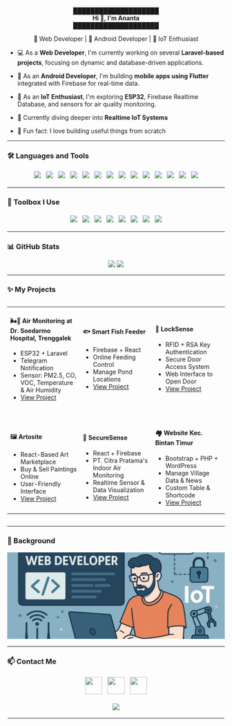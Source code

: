 <p align="center">
  <strong>████████████████████</strong><br>
  <strong>Hi 👋, I'm Ananta</strong><br>
  <strong>████████████████████</strong>
</p>



<p align="center">🚀 Web Developer | 📱 Android Developer | 🔧 IoT Enthusiast</p>

- 💻 As a **Web Developer**, I'm currently working on several **Laravel-based projects**, focusing on dynamic and database-driven applications.  
- 📱 As an **Android Developer**, I'm building **mobile apps using Flutter** integrated with Firebase for real-time data.  
- 🔧 As an **IoT Enthusiast**, I'm exploring **ESP32**, Firebase Realtime Database, and sensors for air quality monitoring.  

- 🔭 Currently diving deeper into **Realtime IoT Systems**  
- 🧠 Fun fact: I love building useful things from scratch  

---

### 🛠️ Languages and Tools

<p align="center">
  <img src="https://cdn.jsdelivr.net/gh/devicons/devicon/icons/javascript/javascript-original.svg" height="40" style="margin:4px;" />
  <img src="https://cdn.jsdelivr.net/gh/devicons/devicon/icons/typescript/typescript-original.svg" height="40" style="margin:4px;" />
  <img src="https://cdn.jsdelivr.net/gh/devicons/devicon/icons/css3/css3-original.svg" height="40" style="margin:4px;" />
  <img src="https://cdn.jsdelivr.net/gh/devicons/devicon/icons/html5/html5-original.svg" height="40" style="margin:4px;" />
  <img src="https://cdn.jsdelivr.net/gh/devicons/devicon/icons/react/react-original.svg" height="40" style="margin:4px;" />
  <img src="https://cdn.jsdelivr.net/gh/devicons/devicon/icons/php/php-original.svg" height="40" style="margin:4px;" />
  <img src="https://cdn.jsdelivr.net/gh/devicons/devicon/icons/laravel/laravel-original.svg" height="40" style="margin:4px;" />
  <img src="https://cdn.jsdelivr.net/gh/devicons/devicon/icons/android/android-original.svg" height="40" style="margin:4px;" />
  <img src="https://cdn.jsdelivr.net/gh/devicons/devicon/icons/flutter/flutter-original.svg" height="40" style="margin:4px;" />
  <img src="https://cdn.jsdelivr.net/gh/devicons/devicon/icons/firebase/firebase-plain.svg" height="40" style="margin:4px;" />
  <img src="https://cdn.jsdelivr.net/gh/devicons/devicon/icons/arduino/arduino-original.svg" height="40" style="margin:4px;" />
  <img src="https://cdn.jsdelivr.net/gh/devicons/devicon/icons/bootstrap/bootstrap-original.svg" height="40" style="margin:4px;" />
  <img src="https://cdn.jsdelivr.net/gh/devicons/devicon/icons/cplusplus/cplusplus-original.svg" height="40" style="margin:4px;" />
  <img src="https://cdn.jsdelivr.net/gh/devicons/devicon/icons/dart/dart-original.svg" height="40" style="margin:4px;" />
</p>

---

### 🧰 Toolbox I Use

<p align="center">
  <img src="https://cdn.jsdelivr.net/gh/devicons/devicon/icons/androidstudio/androidstudio-original.svg" height="40" style="margin:4px;" />
  <img src="https://cdn.jsdelivr.net/gh/devicons/devicon/icons/vscode/vscode-original.svg" height="40" style="margin:4px;" />
  <img src="https://cdn.jsdelivr.net/gh/devicons/devicon/icons/visualstudio/visualstudio-plain.svg" height="40" style="margin:4px;" />
  <img src="https://cdn.jsdelivr.net/gh/devicons/devicon/icons/figma/figma-original.svg" height="40" style="margin:4px;" />
  <img src="https://cdn.jsdelivr.net/gh/devicons/devicon/icons/git/git-original.svg" height="40" style="margin:4px;" />
  <img src="https://cdn.jsdelivr.net/gh/devicons/devicon/icons/github/github-original.svg" height="40" style="margin:4px;" />
  <img src="https://cdn.jsdelivr.net/gh/devicons/devicon/icons/firebase/firebase-plain.svg" height="40" style="margin:4px;" />
  <img src="https://cdn.jsdelivr.net/gh/devicons/devicon/icons/mysql/mysql-original.svg" height="40" style="margin:4px;" />
</p>

---

### 📊 GitHub Stats

<p align="center">
  <img src="https://github-readme-stats.vercel.app/api?username=ananta&hide_title=false&hide_rank=false&show_icons=true&include_all_commits=true&count_private=true&disable_animations=false&theme=aura_dark&locale=en&hide_border=false&order=1" height="150" />
  <img src="https://github-readme-stats.vercel.app/api/top-langs?username=ananta&locale=en&hide_title=false&layout=compact&card_width=320&langs_count=5&theme=aura_dark&hide_border=false&order=2" height="150" />
</p>

---

### ✨ My Projects

<div style="overflow-x:auto;">
<table>
  <tr>
    <td width="33%">
      <h4>🌬📱 Air Monitoring at Dr. Soedarmo Hospital, Trenggalek</h4>
      <ul>
        <li>ESP32 + Laravel</li>
        <li>Telegram Notification</li>
        <li>Sensor: PM2.5, CO, VOC, Temperature & Air Humidity</li>
        <li><a href="https://github.com/AnantaR07/AnantaR07-Pemantauan-Udara-Rumah-Sakit-Dr.Soedarmo-Trenggalek">View Project</a></li>
      </ul>
    </td>
    <td width="33%">
      <h4>🐟 Smart Fish Feeder</h4>
      <ul>
        <li>Firebase + React</li>
        <li>Online Feeding Control</li>
        <li>Manage Pond Locations</li>
        <li><a href="https://github.com/AnantaR07/FishFeeder">View Project</a></li>
      </ul>
    </td>
    <td width="33%">
      <h4>🔐 LockSense</h4>
      <ul>
        <li>RFID + RSA Key Authentication</li>
        <li>Secure Door Access System</li>
        <li>Web Interface to Open Door</li>
        <li><a href="https://github.com/AnantaR07/LockSense">View Project</a></li>
      </ul>
    </td>
  </tr>

  <tr><td colspan="3" height="20"></td></tr>

  <tr>
    <td width="33%">
      <h4>🖼️ Artosite</h4>
      <ul>
        <li>React-Based Art Marketplace</li>
        <li>Buy & Sell Paintings Online</li>
        <li>User-Friendly Interface</li>
        <li><a href="https://github.com/AnantaR07/ArtositeRebuild">View Project</a></li>
      </ul>
    </td>
    <td width="33%">
      <h4>🏢 SecureSense</h4>
      <ul>
        <li>React + Firebase</li>
        <li>PT. Citra Pratama's Indoor Air Monitoring</li>
        <li>Realtime Sensor & Data Visualization</li>
        <li><a href="https://github.com/AnantaR07/SecureSense">View Project</a></li>
      </ul>
    </td>
    <td width="33%">
      <h4>🏘️ Website Kec. Bintan Timur</h4>
      <ul>
        <li>Bootstrap + PHP + WordPress</li>
        <li>Manage Village Data & News</li>
        <li>Custom Table & Shortcode</li>
        <li><a href="https://github.com/AnantaR07/websitekecamatanbintantimur">View Project</a></li>
      </ul>
    </td>
  </tr>
</table>
</div>

---

### 🌄 Background

<img src="Back.png" alt="Animated Background" style="width:100%;max-height:200px;object-fit:cover;" />

---

### 📫 Contact Me

<p align="center">
  <a href="https://www.linkedin.com/in/ananta-r/" target="_blank" style="display:inline-block;margin:4px;">
    <img src="https://raw.githubusercontent.com/maurodesouza/profile-readme-generator/master/src/assets/icons/social/linkedin/default.svg" width="40" height="40" />
  </a>
  <a href="mailto:ananta076238@gmail.com" target="_blank" style="display:inline-block;margin:4px;">
    <img src="https://raw.githubusercontent.com/maurodesouza/profile-readme-generator/master/src/assets/icons/social/gmail/default.svg" width="40" height="40" />
  </a>
  <a href="https://wa.me/6287750704842" target="_blank" style="display:inline-block;margin:4px;">
    <img src="https://raw.githubusercontent.com/maurodesouza/profile-readme-generator/master/src/assets/icons/social/whatsapp/default.svg" width="40" height="40" />
  </a>
</p>

<p align="center">
  <img src="https://visitor-badge.laobi.icu/badge?page_id=ananta.ananta&" />
</p>

<hr style="border: 1px solid white;" />
